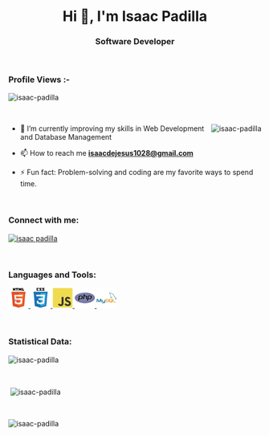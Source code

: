 <h1 align="center">Hi 👋, I'm Isaac Padilla</h1>
<h3 align="center">Software Developer</h3>

<br>

<p align="right"> <h3>Profile Views :-</h3> <img src="https://komarev.com/ghpvc/?username=isaac-padilla&label=Profile%20views&color=0e75b6&style=flat"
    alt="isaac-padilla" /> 
  </p>

<br>

<p><img align="right" src="https://github.com/Adam-pw/Adam-pw/blob/main/animation_500_kxa883sd.gif" alt="isaac-padilla" /></p>

- 🌱 I’m currently improving my skills in Web Development and Database Management

- 📫 How to reach me **[isaacdejesus1028@gmail.com](mailtoisaacdejesus1028@gmail.com)**

- ⚡ Fun fact: Problem-solving and coding are my favorite ways to spend time.

<br>

<h3 align="left">Connect with me:</h3>
<p align="left">
  <a href="https://www.linkedin.com/in/isaac-padilla-9a12b81b1/" target="blank"><img align="center"
      src="https://raw.githubusercontent.com/rahuldkjain/github-profile-readme-generator/master/src/images/icons/Social/linked-in-alt.svg"
      alt="isaac padilla" height="30" width="40" /></a>
</p>

<br>

<h3 align="left">Languages and Tools:</h3>
<p align="left">
  <a href="https://www.w3.org/html/" target="_blank" rel="noreferrer">
    <img src="https://raw.githubusercontent.com/devicons/devicon/master/icons/html5/html5-original-wordmark.svg" alt="html5" width="40" height="40" />
  </a> 
  <a href="https://www.w3schools.com/css/" target="_blank" rel="noreferrer">
    <img src="https://raw.githubusercontent.com/devicons/devicon/master/icons/css3/css3-original-wordmark.svg" alt="css3" width="40" height="40" />
  </a> 
  <a href="https://developer.mozilla.org/en-US/docs/Web/JavaScript" target="_blank" rel="noreferrer">
    <img src="https://raw.githubusercontent.com/devicons/devicon/master/icons/javascript/javascript-original.svg" alt="javascript" width="40" height="40" />
  </a> 
  <a href="https://www.php.net/" target="_blank" rel="noreferrer">
    <img src="https://raw.githubusercontent.com/devicons/devicon/master/icons/php/php-original.svg" alt="php" width="40" height="40" />
  </a> 
  <a href="https://www.mysql.com/" target="_blank" rel="noreferrer">
    <img src="https://raw.githubusercontent.com/devicons/devicon/master/icons/mysql/mysql-original-wordmark.svg" alt="mysql" width="40" height="40" />
  </a>
</p>

<br>

<h3>Statistical Data:</h3>
<p><img align="center"
    src="https://github-readme-stats.vercel.app/api/top-langs?username=isaac-padilla&show_icons=true&locale=en&bg_color=0d1117&text_color=ffffff&layout=compact"
    alt="isaac-padilla" 
    bg_color=#808080/></p>

<br>

<p>&nbsp;<img align="center" src="https://github-readme-stats.vercel.app/api?username=isaac-padilla&show_icons=true&locale=en&bg_color=0d1117&text_color=ffffff&repo=convoychat"
    alt="isaac-padilla" /></p>

<br>

<p><img align="center" src="https://github-readme-streak-stats.herokuapp.com/?user=isaac-padilla&theme=dark&background=0d1117&date_format=M%20j%5B%2C%20Y%5D" alt="isaac-padilla" /></p>
      
<p align="left"> <a href="https://twitter.com/" target="blank"><img
      src="https://img.shields.io/twitter/follow/?logo=twitter&style=for-the-badge" alt="" /></a> </p>
